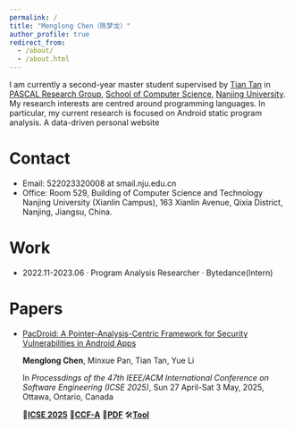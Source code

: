 ```yaml
---
permalink: /
title: "Menglong Chen（陈梦龙）"
author_profile: true
redirect_from: 
  - /about/
  - /about.html
---
```


I am currently a second-year master student supervised by [Tian Tan](https://cs.nju.edu.cn/tiantan/) in [PASCAL Research Group](https://pascal-lab.net/), [School of Computer Science](https://cs.nju.edu.cn/), [Nanjing University](https://www.nju.edu.cn/). My research interests are centred around programming languages. In particular, my current research is focused on Android static program analysis.
A data-driven personal website

Contact
===
- Email: 522023320008 at smail.nju.edu.cn
- Office: Room 529, Building of Computer Science and Technology Nanjing University (Xianlin Campus), 163 Xianlin Avenue, Qixia District, Nanjing, Jiangsu, China.

Work
===
- 2022.11-2023.06 · Program Analysis Researcher · Bytedance(Intern)

Papers
===
- [PacDroid: A Pointer-Analysis-Centric Framework for Security Vulnerabilities in Android Apps](/forthcoming/)
  
  **Menglong Chen**, Minxue Pan, Tian Tan, Yue Li

  In *Processdings of the 47th IEEE/ACM International Conference on Software Engineering (ICSE 2025)*, Sun 27 April-Sat 3 May, 2025, Ottawa, Ontario, Canada

  📄[**<u>ICSE 2025</u>**](https://conf.researchr.org/home/icse-2025)
  👑[<u>**CCF-A**</u>](https://www.ccf.org.cn/Academic_Evaluation/By_category/)
  📑[<u>**PDF**</u>](/forthcoming/)
  🛠️[<u>**Tool**</u>](/forthcoming/)
